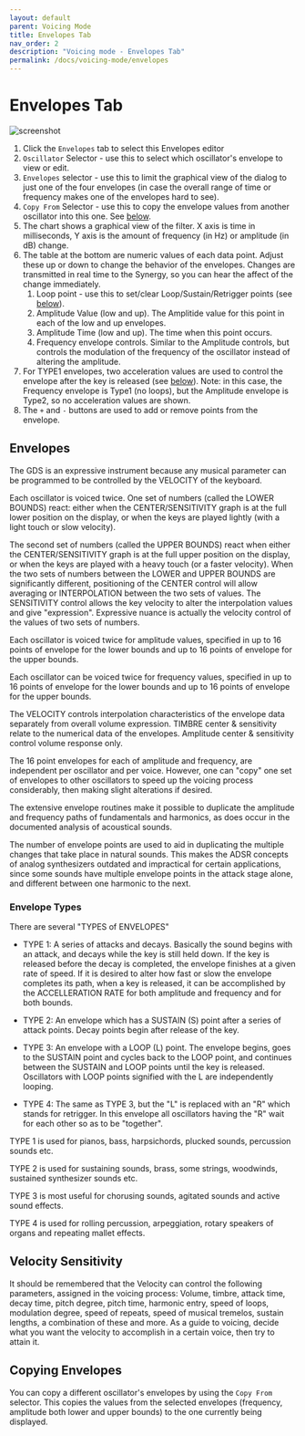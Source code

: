 ```yaml
---
layout: default
parent: Voicing Mode
title: Envelopes Tab
nav_order: 2
description: "Voicing mode - Envelopes Tab"
permalink: /docs/voicing-mode/envelopes
---
```


# Envelopes Tab

![screenshot](/synergize/docs/screenshots/viewVCE_envs_annotated.png)

1. Click the `Envelopes` tab to select this Envelopes editor
2. `Oscillator` Selector - use this to select which oscillator's envelope to view or edit.
3. `Envelopes` selector - use this to limit the graphical view of the
   dialog to just one of the four envelopes (in case the overall range of time
   or frequency makes one of the envelopes hard to see).
4. `Copy From` Selector - use this to copy the envelope values from
another oscillator into this one. See [below](#copying-envelopes).
5. The chart shows a graphical view of the filter.  X axis is time in milliseconds, Y axis
   is the amount of frequency (in Hz) or amplitude (in dB) change.
6. The table at the bottom are numeric values of each data point. Adjust these up or
   down to change the behavior of the envelopes.  Changes are transmitted in real time to
   the Synergy, so you can hear the affect of the change immediately.
   1. Loop point - use this to set/clear Loop/Sustain/Retrigger points (see [below](#envelope-types)).
   1. Amplitude Value (low and up). The Amplitide value for this point
  in each of the low and up envelopes.
   1. Amplitude Time (low and up).  The time when this point occurs.
   1. Frequency envelope controls.  Similar to the Amplitude controls,
     but controls the modulation of the frequency of the oscillator
     instead of altering the amplitude.
7. For TYPE1 envelopes, two acceleration values are used to control
   the envelope after the key is released (see
   [below](#envelope-types)).  Note: in this case, the Frequency
   envelope is Type1 (no loops), but the Amplitude envelope is Type2,
   so no acceleration values are shown.
8. The `+` and `-` buttons are used to add or remove points from the envelope. 
   
## Envelopes

The GDS is an expressive instrument because any musical parameter
can be programmed to be controlled by the VELOCITY of the keyboard.

Each oscillator is voiced twice. One set of numbers (called the
LOWER BOUNDS) react: either when the CENTER/SENSITIVITY graph
is at the full lower position on the display, or when the keys
are played lightly (with a light touch or slow velocity).

The second set of numbers (called the UPPER BOUNDS) react
when either the CENTER/SENSITIVITY graph is at the full upper
position on the display, or when the keys are played with a
heavy touch (or a faster velocity). When the two sets of
numbers between the LOWER and UPPER BOUNDS are significantly
different, positioning of the CENTER control will allow averaging
or INTERPOLATION between the two sets of values. The SENSITIVITY
control allows the key velocity to alter the interpolation values
and give "expression". Expressive nuance is actually the velocity
control of the values of two sets of numbers.

Each oscillator is voiced twice for amplitude values, specified
in up to 16 points of envelope for the lower bounds and up to 16
points of envelope for the upper bounds.

Each oscillator can be voiced twice for frequency values, specified
in up to 16 points of envelope for the lower bounds and up to 16
points of envelope for the upper bounds.

The VELOCITY controls interpolation characteristics of the envelope
data separately from overall volume expression. TIMBRE center &
sensitivity relate to the numerical data of the envelopes. Amplitude
center & sensitivity control volume response only.

The 16 point envelopes for each of amplitude and frequency,
are independent per oscillator and per voice. However, one
can "copy" one set of envelopes to other oscillators to
speed up the voicing process considerably, then making slight
alterations if desired.

The extensive envelope routines make it possible to duplicate
the amplitude and frequency paths of fundamentals and harmonics,
as does occur in the documented analysis of acoustical sounds.

The number of envelope points are used to aid in duplicating the
multiple changes that take place in natural sounds. This makes
the ADSR concepts of analog synthesizers outdated and impractical
for certain applications, since some sounds have multiple envelope
points in the attack stage alone, and different between one
harmonic to the next.

### Envelope Types

There are several "TYPES of ENVELOPES"

* TYPE 1: A series of attacks and decays. Basically the sound begins
with an attack, and decays while the key is still held down.
If the key is released before the decay is completed, the
envelope finishes at a given rate of speed. If it is
desired to alter how fast or slow the envelope completes
its path, when a key is released, it can be accomplished
by the ACCELLERATION RATE for both amplitude and frequency
and for both bounds.

* TYPE 2: An envelope which has a SUSTAIN (S) point after a
series of attack points. Decay points begin after release
of the key.

* TYPE 3: An envelope with a LOOP (L) point. The envelope begins,
goes to the SUSTAIN point and cycles back to the LOOP
point, and continues between the SUSTAIN and LOOP points
until the key is released. Oscillators with LOOP points
signified with the L are independently looping.

* TYPE 4: The same as TYPE 3, but the "L" is replaced with an "R"
which stands for retrigger. In this envelope all oscillators
having the "R" wait for each other so as to be "together".

TYPE 1 is used for pianos, bass, harpsichords, plucked sounds,
percussion sounds etc.

TYPE 2 is used for sustaining sounds, brass, some strings, woodwinds,
sustained synthesizer sounds etc.

TYPE 3 is most useful for chorusing sounds, agitated sounds and active
sound effects.

TYPE 4 is used for rolling percussion, arpeggiation, rotary speakers
of organs and repeating mallet effects.

## Velocity Sensitivity

It should be remembered that the Velocity can control
the following parameters, assigned in the voicing process: Volume,
timbre, attack time, decay time, pitch degree, pitch time, harmonic
entry, speed of loops, modulation degree, speed of repeats, speed of
musical tremelos, sustain lengths, a combination of these and more.
As a guide to voicing, decide what you want the velocity to accomplish
in a certain voice, then try to attain it.

## Copying Envelopes

You can copy a different oscillator's envelopes by
using the `Copy From` selector.  This copies the values from the
selected envelopes (frequency, amplitude both lower and upper bounds)
to the one currently being displayed. 
